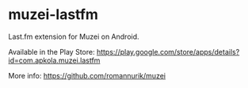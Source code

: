 muzei-lastfm
============

Last.fm extension for Muzei on Android.

Available in the Play Store:
https://play.google.com/store/apps/details?id=com.apkola.muzei.lastfm

More info:
https://github.com/romannurik/muzei